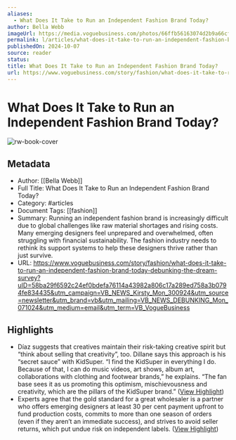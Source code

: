 ```yaml
---
aliases:
  - What Does It Take to Run an Independent Fashion Brand Today?
author: Bella Webb
imageUrl: https://media.voguebusiness.com/photos/66ffb56163074d2b9a66cf0b/16:9/w_1280,c_limit/VB-DEBUNKING-03-WHAT-DOES-IT-TAKE-social-newsletter.jpg
permalink: l/articles/what-does-it-take-to-run-an-independent-fashion-brand-today
publishedOn: 2024-10-07
source: reader
status: 
title: What Does It Take to Run an Independent Fashion Brand Today?
url: https://www.voguebusiness.com/story/fashion/what-does-it-take-to-run-an-independent-fashion-brand-today-debunking-the-dream-survey?uID=58ba29f6592c24ef0bdefa76114a43982a806c17a289ed758a3b0794fe834435&utm_campaign=VB_NEWS_Kirsty_Mon_300924&utm_source=newsletter&utm_brand=vb&utm_mailing=VB_NEWS_DEBUNKING_Mon_071024&utm_medium=email&utm_term=VB_VogueBusiness
---
```

# What Does It Take to Run an Independent Fashion Brand Today?

![rw-book-cover](https://media.voguebusiness.com/photos/66ffb56163074d2b9a66cf0b/16:9/w_1280,c_limit/VB-DEBUNKING-03-WHAT-DOES-IT-TAKE-social-newsletter.jpg)

## Metadata

- Author: [[Bella Webb]]
- Full Title: What Does It Take to Run an Independent Fashion Brand Today?
- Category: #articles
- Document Tags: [[fashion]]
- Summary: Running an independent fashion brand is increasingly difficult due to global challenges like raw material shortages and rising costs. Many emerging designers feel unprepared and overwhelmed, often struggling with financial sustainability. The fashion industry needs to rethink its support systems to help these designers thrive rather than just survive.
- URL: https://www.voguebusiness.com/story/fashion/what-does-it-take-to-run-an-independent-fashion-brand-today-debunking-the-dream-survey?uID=58ba29f6592c24ef0bdefa76114a43982a806c17a289ed758a3b0794fe834435&utm_campaign=VB_NEWS_Kirsty_Mon_300924&utm_source=newsletter&utm_brand=vb&utm_mailing=VB_NEWS_DEBUNKING_Mon_071024&utm_medium=email&utm_term=VB_VogueBusiness

## Highlights

- Díaz suggests that creatives maintain their risk-taking creative spirit but “think about selling that creativity”, too. Dillane says this approach is his “secret sauce” with KidSuper. “I find the KidSuper in everything I do. Because of that, I can do music videos, art shows, album art, collaborations with clothing and footwear brands,” he explains. “The fan base sees it as us promoting this optimism, mischievousness and creativity, which are the pillars of the KidSuper brand.” ([View Highlight](https://read.readwise.io/read/01jds33sagw5825vm2jfvhppby))
- Experts agree that the gold standard for a great wholesaler is a partner who offers emerging designers at least 30 per cent payment upfront to fund production costs, commits to more than one season of orders (even if they aren’t an immediate success), and strives to avoid seller returns, which put undue risk on independent labels. ([View Highlight](https://read.readwise.io/read/01jds36b02a6qeyy3wv13cqs4p))
